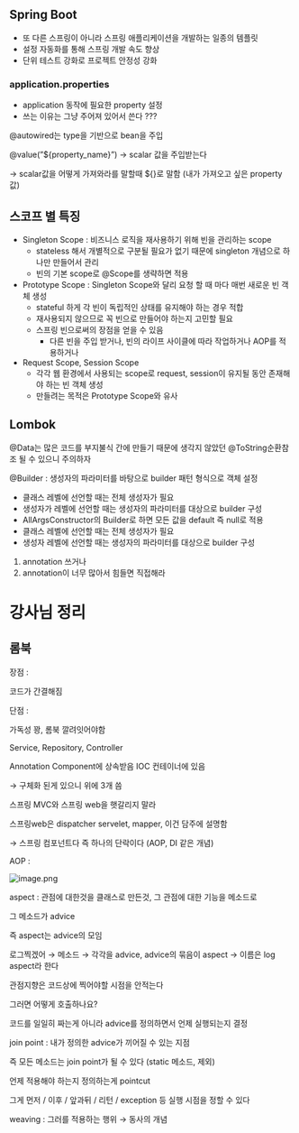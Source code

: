 ## Spring Boot

- 또 다른 스프링이 아니라 스프링 애플리케이션을 개발하는 일종의 템플릿
- 설정 자동화를 통해 스프링 개발 속도 향상
- 단위 테스트 강화로 프로젝트 안정성 강화

### application.properties

- application 동작에 필요한 property 설정
- 쓰는 이유는 그냥 주어져 있어서 쓴다 ???

@autowired는 type을 기반으로 bean을 주입

@value(”${property_name}”) → scalar 값을 주입받는다

→ scalar값을 어떻게 가져와라를 말할때 ${}로 말함 (내가 가져오고 싶은 property 값)

## 스코프 별 특징

- Singleton Scope : 비즈니스 로직을 재사용하기 위해 빈을 관리하는 scope
    - stateless 해서 개별적으로 구분될 필요가 없기 때문에 singleton 개념으로 하나만 만들어서 관리
    - 빈의 기본 scope로 @Scope를 생략하면 적용
- Prototype Scope : Singleton Scope와 달리 요청 할 때 마다 매번 새로운 빈 객체 생성
    - stateful 하게 각 빈이 독립적인 상태를 유지해야 하는 경우 적합
    - 재사용되지 않으므로 꼭 빈으로 만들어야 하는지 고민할 필요
    - 스프링 빈으로써의 장점을 얻을 수 있음
        - 다른 빈을 주입 받거나, 빈의 라이프 사이클에 따라 작업하거나 AOP를 적용하거나
- Request Scope, Session Scope
    - 각각 웹 환경에서 사용되는 scope로 request, session이 유지될 동안 존재해야 하는 빈 객체 생성
    - 만들려는 목적은 Prototype Scope와 유사

## Lombok

@Data는 많은 코드를 부지불식 간에 만들기 때문에 생각지 않았던 @ToString순환참조 될 수 있으니 주의하자

@Builder : 생성자의 파라미터를 바탕으로 builder 패턴 형식으로 객체 설정

- 클래스 레벨에 선언할 때는 전체 생성자가 필요
- 생성자가 레벨에 선언할 때는 생성자의 파라미터를 대상으로 builder 구성
- AllArgsConstructor의 Builder로 하면 모든 값을 default 즉 null로 적용
- 클래스 레벨에 선언할 때는 전체 생성자가 필요
- 생성자 레벨에 선언할 때는 생성자의 파라미터를 대상으로 builder 구성

1. annotation 쓰거나
2. annotation이 너무 많아서 힘들면 직접해라

# 강사님 정리

## 롬북

장점 :

코드가 간결해짐

단점 :

가독성 꽝, 롬북 깔려잇어야함

Service, Repository, Controller

Annotation Component에 상속받음 IOC 컨테이너에 있음

→ 구체화 된게 있으니 위에 3개 씀

스프링 MVC와 스프링 web을 햇갈리지 말라

스프링web은 dispatcher servelet, mapper, 이건 담주에 설명함

→ 스프링 컴포넌트다 즉 하나의 단락이다 (AOP, DI 같은 개념)

AOP : 

![image.png](attachment:44f62c9c-55a2-4f22-80a8-b015911534c1:image.png)

aspect : 관점에 대한것을 클래스로 만든것, 그 관점에 대한 기능을 메소드로

그 메소드가 advice

즉 aspect는 advice의 모임

로그찍겠어 → 메소드 → 각각을 advice, advice의 묶음이 aspect → 이름은 log aspect라 한다

관점지향은 코드상에 찍어야할 시점을 안적는다

그러면 어떻게 호출하나요?

코드를 일일히 짜는게 아니라 advice를 정의하면서 언제 실행되는지 결정

join point : 내가 정의한 advice가 끼어질 수 있는 지점

즉 모든 메소드는 join point가 될 수 있다 (static 메소드, 제외)

언제 적용해야 하는지 정의하는게 pointcut

그게 먼저 / 이후 / 앞과뒤 / 리턴 / exception 등 실행 시점을 정할 수 있다

weaving : 그러를 적용하는 행위 → 동사의 개념
